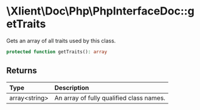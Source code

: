 # \\Xlient\\Doc\\Php\\PhpInterfaceDoc::getTraits

Gets an array of all traits used by this class.

```php
protected function getTraits(): array
```

## Returns

| Type | Description |
| :--- | :--- |
| array\<string\> | An array of fully qualified class names. |